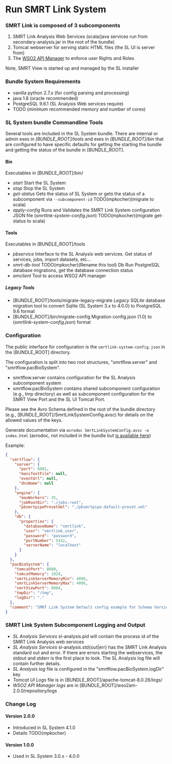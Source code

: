 # Run SMRT Link System

### SMRT Link is composed of 3 subcomponents

1. SMRT Link Analysis Web Services (scala/java services run from secondary-analysis.jar in the root of the bundle)
2. Tomcat webserver for serving static HTML files (the SL UI is server from)
3. The [WSO2 API Manager](http://wso2.com/products/api-manager/) to enforce user Rights and Roles

Note, SMRT View is started up and managed by the SL installer

### Bundle System Requirements

- vanilla python 2.7.x (for config parsing and processing)
- java 1.8 (oracle recommended)
- PostgreSQL 9.6.1 (SL Analysis Web services require)
- TODO (minimum recommended memory and number of cores)

### SL System bundle Commandline Tools

Several tools are included in the SL System bundle. There are internal or admin exes in *[BUNDLE_ROOT]/tools* and exes in *[BUNDLE_ROOT]/bin* that are configured to have specific defaults for getting the starting the bundle and getting the status of the bundle in [BUNDLE_ROOT]. 

#### Bin

Executables in [BUNDLE_ROOT]/bin/

- *start* Start the SL System
- *stop* Stop the SL System
- *get-status* Gets the status of SL System or gets the status of a subcomponent via `--subcomponent-id` TODO(mpkocher)(migrate to scala)
- *apply-config* Runs and Validates the SMRT Link System configuration JSON file (*smrtlink-system-config.json*) TODO(mpkocher)(migrate get-status to scala)


#### Tools

Executables in [BUNDLE_ROOT]/tools

- *pbservice* Interface to the SL Analysis web services. Get status of services, jobs, import datasets, etc...
- *smrt-db-tool* TODO(mpkocher)(Rename this tool) Db Run PostgreSQL database migrations, get the database connection status
- *amclient* Tool to access WSO2 API manager


##### Legacy Tools

- [BUNDLE_ROOT]/tools/migrate-legacy-migrate *Legacy SQLite* database migration tool to convert Sqlite (SL System 3.x to 4.0.0) to PostgreSQL 9.6 format
- [BUNDLE_ROOT]/bin/migrate-config Migration config.json (1.0) to (*smrtlink-system-config.json*) format
  

### Configuration

The public interface for configuration is the `smrtlink-system-config.json` in the [BUNDLE_ROOT] directory.

The configuration is split into two root structures, "smrtflow.server" and "smrtflow.pacBioSystem". 

- smrtflow.server contains configuration for the SL Analysis subcomponent system 
- smrtflow.pacBioSystem contains shared subcomponent configuration (e.g., tmp directory) as well as subcomponent configuration for the SMRT View Port and the SL UI Tomcat Port. 

Please see the Avro Schema defined in the root of the bundle directory (e.g., [BUNDLE_ROOT]/SmrtLinkSystemConfig.avsc) for details on the allowed values of the keys. 

Generate documentation via `avrodoc SmrtLinkSystemConfig.avsc -o index.html` (avrodoc, not included in the bundle but [is available here](https://www.npmjs.com/package/avrodoc))

Example:

```json
{
  "smrtflow": {
    "server": {
      "port": 8081,
      "manifestFile": null,
      "eventUrl": null,
      "dnsName": null
    },
    "engine": {
      "maxWorkers": 35,
      "jobRootDir": "./jobs-root",
      "pbsmrtpipePresetXml": "./pbsmrtpipe-default-preset.xml"
    },
    "db": {
      "properties": {
        "databaseName": "smrtlink",
        "user": "smrtlink_user",
        "password": "password",
        "portNumber": 5432,
        "serverName": "localhost"
      }
    }
  },
  "pacBioSystem": {
    "tomcatPort": 8080,
    "tomcatMemory": 1024,
    "smrtLinkServerMemoryMin": 4096,
    "smrtLinkServerMemoryMax": 4096,
    "smrtViewPort": 8084,
    "tmpDir": "/tmp",
    "logDir": "."
  },
  "comment": "SMRT Link System Default config example for Schema Version 2.0"
}
```

### SMRT Link System Subcomponent Logging and Output

- *SL Analysis Services* sl-analysis.pid will contain the process id of the SMRT Link Analysis web services
- *SL Analysis Services* sl-analysis.std{out|err} has the SMRT Link Analysis standard out and error. If there are errors starting the webservices, the stdout and stderr is the first place to look. The SL Analysis log file will contain further details.
- *SL Analysis log* file is configured in the "smrtflow.pacBioSystem.logDir" key
- *Tomcat UI Logs* file is in [BUNDLE_ROOT]/apache-tomcat-8.0.26/logs/
- *WSO2 API Manager logs* are in [BUNDLE_ROOT]/wso2am-2.0.0/repository/logs


### Change Log

#### Version 2.0.0

- Introduced in SL System 4.1.0
- Details TODO(mpkocher)

#### Version 1.0.0

- Used in SL System 3.0.x - 4.0.0
